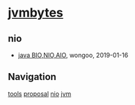 # [jvmbytes](http://jvmbytes.com)

## nio
* [java BIO,NIO,AIO](/nio/java-nio), wongoo, 2019-01-16

## Navigation
[tools](/tools/)
[proposal](/proposal/)
[nio](/nio/)
[jvm](/jvm/)
